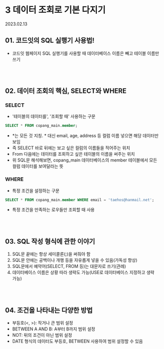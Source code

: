 # 3 데이터 조회로 기본 다지기

2023.02.13

## 01. 코드잇의 SQL 실행기 사용법!
- 코드잇 웹페이지 SQL 실행기를 사용할 때 데이터베이스 이름은 빼고 테이블 이름만 쓰기

<br/><br/>

## 02. 데이터 조회의 핵심, SELECT와 WHERE
### SELECT
- '테이블의 데이터를', '조회할 때' 사용하는 구문
```SQL
SELECT * FROM copang_main.member;
```

- \*는 모든 것 지칭. \* 대신 email, age, address 등 컬럼 이름 넣으면 해당 데이터만 보임  
- 즉 SELECT 바로 뒤에는 보고 싶은 컬럼의 이름들을 적어주는 위치
- From 다음에는 데이터를 조회하고 싶은 테이블의 이름을 써주는 위치
- 위 SQL문 해석해보면, copang_main 데이터베이스의 member 테이블에서 모든 컬럼 데이터를 보여달라는 뜻

### WHERE
- 특정 조건을 설정하는 구문
```SQL
SELECT * FROM copang_main.member WHERE email = 'taehos@hanmail.net';
```
- 특정 조건을 만족하는 로우들만 조회할 때 사용

<br/><br/>

## 03. SQL 작성 형식에 관한 이야기
1. SQL문 끝에는 항상 세미콜론(;)을 써줘야 함
2. SQL문 안에는 공백이나 개행 등을 자유롭게 넣을 수 있음(가독성 향상)
3. SQL문에서 예약어(SELECT, FROM 등)는 대문자로 쓰기(관례)
4. 데이터베이스 이름은 상황 따라 생략도 가능(USE로 데이터베이스 지정하고 생략 가능)

<br/><br/>

## 04. 조건을 나타내는 다양한 방법
- 부등호(<, >): 작거나 큰 범위 설정
- BETWEEN A AND B: A부터 B까지 범위 설정
- NOT: 뒤의 조건이 아닌 범위 설정
- DATE 형식의 데이터도 부등호, BETWEEN 사용하여 범위 설정할 수 있음
